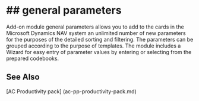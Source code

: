 ﻿---
Title: "General parameters"
Author: Autocont
Ms. custom: on
Ms date: 02/26/2018
reviewer: Ms.
Ms. suite:
Ms. _pltfrm tgt:
Ms. topic: article
MS Sales: dynamics-nav-2018
Ms. translationtype: Human Translation
Ms. sourcegitcommit: 
Ms. openlocfilehash: 
Ms. contentlocale: cs-cz
Ms. lasthandoff: 02/26/2018

---

# ## <a name = "ac-pp-general-parameters.md" > </a> general parameters

Add-on module general parameters allows you to add to the cards in the Microsoft Dynamics NAV system an unlimited number of new parameters for the purposes of the detailed sorting and filtering. The parameters can be grouped according to the purpose of templates. The module includes a Wizard for easy entry of parameter values by entering or selecting from the prepared codebooks.

## <a name = "see-also" > </a>See Also  
[AC Productivity pack] (ac-pp-productivity-pack.md)  

